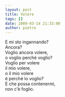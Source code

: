 ```yaml
---
layout: post
title: Volere
tags: []
date: 2009-03-14 21:33:00
author: pietro
---
```

E mi sto ingannando?<br/>Ancora?<br/>Voglio ancora volere,<br/>o voglio perché voglio?<br/>Voglio per volere<br/>il mio volere,<br/>o il mio volere<br/>è perché lo voglio?<br/>E che possa contenermi,<br/>non c'è foglio.

